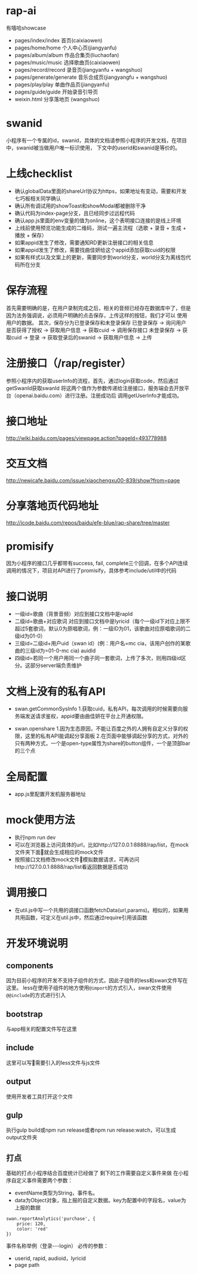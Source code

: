 # rap-ai

有嘻哈showcase

- pages/index/index     首页(caixiaowen)
- pages/home/home       个人中心页(jiangyanfu)
- pages/album/album     作品合集页(liuchaofan)
- pages/music/music     选择歌曲页(caixiaowen)
- pages/record/record   录音页(jiangyanfu + wangshuo)
- pages/generate/generate 音乐合成页(jiangyangfu + wangshuo)
- pages/play/play       单曲作品页(jiangyanfu)
- pages/guide/guide     开始录音引导页
- weixin.html           分享落地页   (wangshuo)

# swanid
小程序有一个专属的id，swanid，具体的文档请参照小程序的开发文档，在项目中，swanid被当做用户唯一标识使用，
下文中的userid和swanid是等价的。

# 上线checklist
- 确认globalData里面的shareUrl协议为https，如果地址有变动，需要和开发七巧板相关同学确认
- 确认所有调试用的showToast和showModal都被删除干净
- 确认代码为index-page分支，且已经同步过远程代码
- 确认app.js里面的env变量的值为online，这个表明接口连接的是线上环境
- 上线前使用预览功能生成的二维码，测试一遍主流程（选歌 + 录音 + 生成 + 播放 + 保存）
- 如果appid发生了修改，需要通知RD更新注册接口的相关信息
- 如果appid发生了修改，需要找曲佳妍给这个appid添加获取cuid的权限
- 如果有样式以及文案上的更新，需要同步到world分支，world分支为离线包代码所在分支

# 保存流程
首先需要明确的是，在用户录制完成之后，相关的音频已经存在数据库中了，但是因为法务强调说，必须用户明确的点击保存，上传这样的按钮，我们才可以
使用用户的数据。
其次，保存分为已登录保存和未登录保存
已登录保存 -> 询问用户是否获得了授权 -> 获取用户信息 -> 获取cuid -> 调用保存接口
未登录保存 -> 获取cuid -> 登录 -> 获取登录后的swanid -> 获取用户信息 -> 上传

# 注册接口（/rap/register）
参照小程序内的获取userInfo的流程，首先，通过login获取code，然后通过getSwanId获取swanId
将这两个值作为参数传递给注册接口，服务端会去开放平台（openai.baidu.com）进行注册。注册成功后
调用getUserInfo才能成功。

# 接口地址
http://wiki.baidu.com/pages/viewpage.action?pageId=493778988
# 交互文档
http://newicafe.baidu.com/issue/xiaochengxu00-839/show?from=page
# 分享落地页代码地址
http://icode.baidu.com/repos/baidu/efe-blue/rap-share/tree/master

# promisify
因为小程序的接口几乎都带有success, fail, complete三个回调，在多个API连续调用的情况下，项目对API进行了promisify，具体参考include/util中的代码

# 接口说明

- 一级id=歌曲（背景音频）对应到接口文档中是rapId
- 二级id=歌曲+对应歌词 对应到接口文档中是lyricid（每个一级id下对应上限不超过5套歌词，默认0为原唱歌词，例：一级ID为01，该歌曲对应原唱歌词的二级id为01-0）
- 三级id=二级id+用户uid（swan id）(例：用户名=mc cia，该用户创作的某歌曲的三级id为=01-0-mc cia) auidId
- 四级id=若同一个用户用同一个曲子同一套歌词，上传了多次，则用四级id区分。这部分server端负责维护

# 文档上没有的私有API
- swan.getCommonSysInfo
1.获取cuid，私有API，每次调用的时候需要向服务端发送请求鉴权，appid要由曲佳妍在平台上开通权限。

- swan.openshare
1.因为生态原因，不能让百度之外的人拥有自定义分享的权限，这里的私有API能调起分享面板
2.在页面中能够调起分享的方式，对外的只有两种方式，一个是open-type属性为share的button组件，一个是顶部bar的三个点

# 全局配置
- app.js里配置开发机服务器地址

# mock使用方法
- 执行npm run dev
- 可以在浏览器上访问具体的url，比如http://127.0.0.1:8888/rap/list，在mock文件夹下面就会生成相应的mock文件
- 按照接口文档修改mock文件模拟数据请求，可再访问http://127.0.0.1:8888/rap/list看返回数据是否成功

# 调用接口
- 在util.js中写一个共用的调接口函数fetchData(url,params)。相似的，如果用共用函数，可定义在util.js中，然后通过require引用该函数

# 开发环境说明

## components
因为目前小程序的开发不支持子组件的方式，因此子组件的less和swan文件写在这里。
less在使用子组件的地方使用`@import`的方式引入，swan文件使用`@@include`的方式进行引入

## bootstrap
与app相关的配置文件写在这里

## include
这里可以写需要引入的less文件与js文件

## output
使用开发者工具打开这个文件

## gulp
执行gulp build或npm run release或者npm run release:watch，可以生成output文件夹

## 打点
基础的打点小程序结合百度统计已经做了
剩下的工作需要自定义事件来做
在小程序自定义事件需要两个参数：
- eventName类型为String，事件名。
- data为Object对象，指上报的自定义数据。key为配置中的字段名，value为上报的数据
```
swan.reportAnalytics('purchase', {
    price: 120,
    color: 'red'
})
```

事件名称举例（登录---login）
必传的参数：
- userid, rapid, audioid，lyricid
- page path
